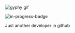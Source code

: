 ![gyphy gif](https://media2.giphy.com/media/xT9IgsH2FZERdwqJXO/giphy.gif?cid=bfae7322sd4q6ciwnajg6h70qqpw06fkxz0g3krer139isrl&rid=giphy.gif&ct=g)

![in-progress-badge](https://img.shields.io/badge/IN-PROGRESS-brightgreen)

Just another developer in github
